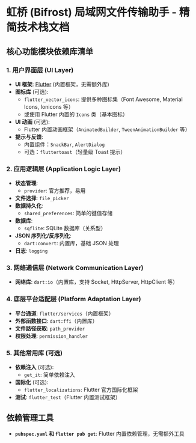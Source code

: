 # 虹桥 (Bifrost) 局域网文件传输助手 - 精简技术栈文档

## 核心功能模块依赖库清单

### 1. 用户界面层 (UI Layer)
- **UI 框架**: [Flutter](https://flutter.dev) (内置框架，无需额外库)
- **图标库** (可选):
  - `flutter_vector_icons`: 提供多种图标集（Font Awesome, Material Icons, Ionicons 等）
  - 或使用 Flutter 内置的 `Icons` 类（基本图标）
- **UI 动画** (可选): 
  - Flutter 内置动画框架（`AnimatedBuilder`, `TweenAnimationBuilder` 等）
- **提示与反馈**:
  - 内置组件：`SnackBar`, `AlertDialog`
  - 可选：`fluttertoast`（轻量级 Toast 提示）

### 2. 应用逻辑层 (Application Logic Layer)
- **状态管理**:
  - `provider`: 官方推荐，易用
- **文件选择**: `file_picker`
- **数据持久化**: 
  - `shared_preferences`: 简单的键值存储
- **数据库**:
  - `sqflite`: SQLite 数据库（关系型）
- **JSON 序列化/反序列化**:
  - `dart:convert`: 内置库，基础 JSON 处理
- **日志**: `logging`

### 3. 网络通信层 (Network Communication Layer)
- **网络库**: `dart:io`（内置库，支持 Socket, HttpServer, HttpClient 等）

### 4. 底层平台适配层 (Platform Adaptation Layer)
- **平台通道**: `flutter/services`（内置框架）
- **外部函数接口**: `dart:ffi`（内置库）
- **文件路径获取**: `path_provider`
- **权限处理**: `permission_handler`

### 5. 其他常用库 (可选)
- **依赖注入** (可选):
  - `get_it`: 简单依赖注入
- **国际化** (可选):
  - `flutter_localizations`: Flutter 官方国际化框架
- **测试**: `flutter_test`（Flutter 内置测试框架）

## 依赖管理工具
- **`pubspec.yaml` 和 `flutter pub get`**: Flutter 内置依赖管理，无需额外工具
